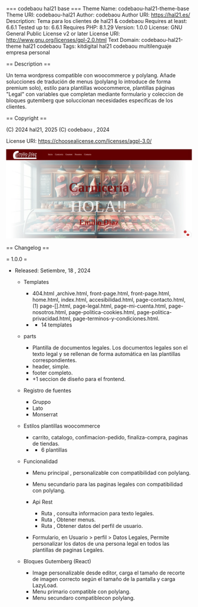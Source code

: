 === codebaou hal21 base ===
Theme Name: codebaou-hal21-theme-base
Theme URI: codebaou-hal21
Author: codebaou
Author URI: https://hal21.es/
Description: Tema para los clientes de hal21 & codebaou
Requires at least: 6.6.1
Tested up to: 6.6.1
Requires PHP: 8.1.29
Version: 1.0.0
License: GNU General Public License v2 or later
License URI: http://www.gnu.org/licenses/gpl-2.0.html
Text Domain: codebaou-hal21-theme hal21 codebaou
Tags: kitdigital hal21 codebaou multilenguaje empresa personal

== Description ==

Un tema wordpress compatible con woocommerce y polylang. Añade solucciones de tradución de menus (polylang lo introduce de forma premium solo), estilo para plantillas woocommerce, plantillas páginas "Legal" con variables que completan mediante formulario y coleccion de bloques gutemberg que soluccionan necesidades especificas de los clientes.

    
== Copyright ==

(C) 2024 hal21, 2025
(C) codebaou , 2024

License URI: https://choosealicense.com/licenses/agpl-3.0/

![Muestra plantilla](muestra.webp)

== Changelog ==

= 1.0.0 =
* Released: Setiembre, 18 , 2024
    - Templates
        - 404.html ,archive.html, front-page.html, front-page.html, home.html, index.html, accesibilidad.html, page-contacto.html, (1) page-[].html, page-legal.html, page-mi-cuenta.html, page-nosotros.html, page-politica-cookies.html, page-politica-privacidad.html, page-terminos-y-condiciones.html.
        - + 14 templates

    - parts
        - Plantilla de documentos legales. Los documentos legales son el texto legal y se rellenan de forma automática en las plantillas correspondientes.
        - header, simple.
        - footer completo.
        - +1 seccion de diseño para el frontend.

    - Registro de fuentes
        - Gruppo
        - Lato
        - Monserrat

    - Estilos plantillas woocommerce
        - carrito, catalogo, confimacion-pedido, finaliza-compra, paginas de tiendas.
        - + 6 plantillas
    
    - Funcionalidad
        - Menu principal , personalizable con compatibilidad con polylang.
        - Menu secundario para las paginas legales con compatibilidad con polylang.
        - Api Rest 
            - Ruta , consulta informacion para texto legales.
            - Ruta , Obtener menus.
            - Ruta , Obtener datos del perfil de usuario.

        - Formulario, en Usuario > perfil > Datos Legales, Permite personalizar los datos de una persona legal en todos las plantillas de paginas Legales.
    
    - Bloques Gutemberg (React)
        - Image personalizable desde editor, carga el tamaño de recorte de imagen correcto según el tamaño de la pantalla y carga LazyLoad.
        - Menu primario compatible con polylang.
        - Menu secundaro compatiblecon polylang.


